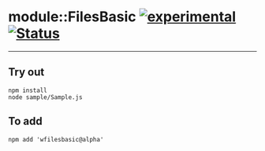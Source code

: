 
# module::FilesBasic [![experimental](https://img.shields.io/badge/stability-experimental-orange.svg)](https://github.com/emersion/stability-badges#experimental) [![Status](https://github.com/Wandalen/wFilesBasic/workflows/Test/badge.svg)](https://github.com/Wandalen/wFilesBasic/actions?query=workflow%3ATest)

___

## Try out
```
npm install
node sample/Sample.js
```

## To add
```
npm add 'wfilesbasic@alpha'
```

